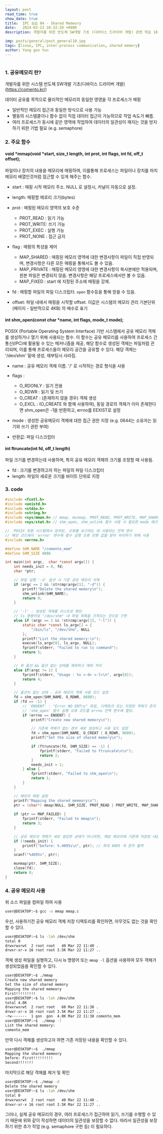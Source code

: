 ```yaml
---
layout: post
read_time: true
show_date: true
title:  IPC 실습 04 - Shared Memeory
date:   2024-03-22 10:32:20 +0900
description: 개발자를 위한 반도체 SW개발 기초 (디바이스 드라이버 개발) 관련 학습 18

img: posts/general/post_general10.jpg
tags: [linux, IPC, inter-process communication, shared memory]
author: Yong gon Yun
---
```


<style>
    summary::-webkit-details-marker {
        display: none;
    }
    summary {
        list-style: none;
    }
</style>

<details><summary></summary>
에러방지  에러방지 에러방지  에러방지 에러방지  에러방지 에러방지  에러방지
에러방지  에러방지 에러방지  에러방지 에러방지  에러방지 에러방지  에러방지
에러방지  에러방지 에러방지  에러방지 에러방지  에러방지 에러방지  에러방지
에러방지  에러방지 에러방지  에러방지 에러방지  에러방지 에러방지  에러방지
에러방지  에러방지 에러방지  에러방지 에러방지  에러방지 에러방지  에러방지
에러방지  에러방지 에러방지  에러방지 에러방지  에러방지 에러방지  에러방지
에러방지  에러방지 에러방지  에러방지 에러방지  에러방지 에러방지  에러방지
에러방지  에러방지 에러방지  에러방지 에러방지  에러방지 에러방지  에러방지
에러방지  에러방지 에러방지  에러방지 에러방지  에러방지 에러방지  에러방지
에러방지  에러방지 에러방지  에러방지 에러방지  에러방지 에러방지  에러방지
에러방지  에러방지 에러방지  에러방지 에러방지  에러방지 에러방지  에러방지
에러방지  에러방지 에러방지  에러방지 에러방지  에러방지 에러방지  에러방지
</details>

### 1. 공유메모리 란?

개발자를 위한 시스템 반도체 SW개발 기초(디바이스 드라이버 개발) (https://comento.kr/)

데이터 공유를 목적으로 물리적인 메모리의 동일한 영영을 각 프로세스가 매핑
* 일반적인 메모리 접근과 동일한 방식으로 사용 가능
* 별동의 시스템콜이나 함수 없이 직접 데이터 접근이 가능하므로 작업 속도가 빠름.
* 여러 프로세스가 동시에 같은 영역에 작업하여 데이터의 일관성이 깨지는 것을 방지하기 위한 기법 필요 (e.g. semaphore)


### 2. 주요 함수

#### void *mmap(void *start, size_t length, int prot, int flags, int fd, off_t offset);

파일이나 장치의 내용을 메모리에 매핑하여, 이를통해 프로세스는 파일이나 장치를 마치 메모리 배열인것저럼 접근할 수 있게 해주는 함수. 

* start : 매핑 시작 메모리 주소. NULL 로 설정시, 커널이 자동으로 설정. 
* length: 매핑할 메로리 크기(bytes)
* prot  : 매핑된 메모리 영역의 보호 수준
    - PROT_READ : 읽기 가능
    - PROT_WRITE: 쓰기 가능
    - PROT_EXEC : 실행 가능
    - PROT_NONE : 접근 금지

* flag  : 매핑의 특성을 제어
    - MAP_SHARED    : 매핑된 메모리 영역에 대한 변경사항이 파일이 직접 반영되며, 변경사항은 다른 모든 매핑을 통해서도 볼 수 있음.
    - MAP_PRIVATE   : 매핑된 메모리 영영에 대한 변경사항이 복사본에만 적용되며, 원본 파일은 변경되지 않음. 변경사항은 해당 프로세스에서만 볼 수 있음. 
    - MAP_FIXED     : start 에 지정된 주소에 매핑을 강제.

* fd    : 매핑할 파일의 파일 디스크립터. `open` 함수등을 통해 얻을 수 있음.
* offset: 파일 내에서 매핑을 시작할 offset. 이값은 시스템의 메모리 관리 기본단위 (페이지 - 일반적으로 4KB) 의 배수로 표기

#### int shm_open(const char *name, int flags, mode_t mode);

POSIX (Portable Operating System Interface) 기반 시스템에서 공유 메모리 객체를 생성하거나 열기 위해 사용되는 함수. 이 함수는 공유 메모리를 사용하여 프로세스 간 통신(IPC)에 활용될 수 있는 메커니즘을 제공, 해당 함수로 생성된 객체는 파일처럼 관리되며, 이를 통해 프로세스들이 메모리 공간을 공유할 수 있다. 해당 객체는 '/dev/shm' 밑에 생성, 재부팅시 사라짐.

* name  : 공유 메모리 객체 이름. '/' 로 시작하는 경로 형식을 사용
* flags : 
    - O_RDONLY  : 읽기 전용
    - O_RDWR    : 읽기 및 쓰기
    - O_CREAT   : (존재하지 않을 경우) 객체 생성
    - O_EXCL    : (O_CREATE 와 함께 사용하여), 동일 경로의 객체가 이미 존재한다면 shm_open은 -1을 반환하고, errno를 EEXIST로 설정

* mode  : 생성한 공유메모리 객체에 대한 접근 권한 지정 (e.g.  0644는 소유자는 읽기와 쓰기 권한 부여)

* 반환값: 파일 디스크립터 

#### int ftruncate(int fd, off_t length)

파일 크기를 변경하는데 사용하며, 특히 공유 메모리 객체의 크기를 조정할 때 사용됨. 

* fd    : 크기를 변경하고자 하는 파일의 파일 디스크립터
* length: 파일의 새로운 크기를 바이트 단위로 지정

### 3. code

```c
#include <fcntl.h>
#include <unistd.h>
#include <stdio.h>
#include <string.h>
#include <sys/mman.h> // mmap, munmap, PROT_READ, PROT_WRITE, MAP_SHARED, MAP_FAILED 등을 정의
#include <sys/stat.h> // shm_open, shm_unlink 함수 사용 시 필요한 mode 매크로(S_IRUSR, S_IWUSR 등)를 정의

//  POSIX 호환 시스템에서 정의된, 오류를 보고하는 데 사용되는 전역 변수 
// 해당 코드에서 'errno' 변수에 함수 실행 오류 반환 값을 받아 처리하기 위해 사용
#include <errno.h> 

#define SHM_NAME "/comento_mem"
#define SHM_SIZE 4096

int main(int argc,  char *const argv[]) {
    int needs_init = 0, fd;
    char *ptr;

    // 파일 실행 '-d' 옵션 시 기존 공유 메모리 삭제
    if (argc == 2 && !strcmp(argv[1], "-d")) {
        printf("Delete the shared memory\n");
        shm_unlink(SHM_NAME);
        return 0;
    } 

    // '-l' : 생성된 객체를 리스트로 확인 
    // ls 명령어로 "/dev/shm" 내 파일 목록을 가져오는 것으로 구현
    else if (argc == 2 && !strcmp(argv[1], "-l")) {
        static char *const ls_argv[] = {
            "/bin/ls", "/dev/shm", NULL
        };
        printf("List the shared memory:\n");
        execve(ls_argv[0], ls_argv, NULL);
        fprintf(stderr, "Failed to run ls command");
        return 5;
    } 

    // 위 옵션 && 옵션 없는 상태를 제외하고 예외 처리
    else if(argc != 1) {
        fprintf(stderr, "Usage : %s <-d> <-l>\n", argv[0]);
        return 4;
    }

    // 옵션이 없는 상태 - 공유 메모리 객체 사용 모드 설정
    fd = shm_open(SHM_NAME, O_RDWR, 0600);
    if (fd == -1) {
        // 'ENOENT' : "Error NO ENTry" 파일, 디렉토리 또는 지정된 객체가 존지 하지 않을 때 반환되는 오류코드
        // 'shm_open' 함수 실행 오류 코드를 errno 전역 변수에 할당.
        if (errno == ENOENT) {
            printf("Create new shared memory\n");

            // 기존에 객체가 없는 경우 새로 생성하고 사용 모드 설정
            fd = shm_open(SHM_NAME, O_CREAT | O_RDWR, 0600);
            printf("Set the size of shared memory\n");

            if (ftruncate(fd, SHM_SIZE) == -1) {
                fprintf(stderr, "Failed to ftruncate\n\n");
                return 2;
            }
            needs_init = 1;
        } else {
            fprintf(stderr, "Failed to shm_open\n");
            return 1;
        }
    }

    // 메모리 매핑 설정
    printf("Mapping the shared memeory\n");
    ptr = (char*) mmap(NULL, SHM_SIZE, PROT_READ | PROT_WRITE, MAP_SHARED, fd, 0);
    
    if (ptr == MAP_FAILED) {
        fprintf(stderr, "Failed to mmap\n");
        return 3;
    }

    // 공유 메모리 객체가 새로 생성한 상태가 아니라면, 해당 메모리에 기존에 저장된 내용을 출력
    if (!needs_init) {
        printf("before: %.4095s\n", ptr); // 최대 4095 개 문자 출력
    }
    scanf("%4095s", ptr);

    munmap(ptr, SHM_SIZE);
    close(fd);
    return 0;
}
```

### 4. 공유 메모리 사용

위 소스 파일을 컴파일 하여 사용

```bash
user@DESKTOP:~$ gcc -o mmap mmap.c
```

우선, 사용하기전 공유 메모리 객체 저장 디렉토리를 확인하면, 아무것도 없는 것을 확인할 수 있다. 

```bash
user@DESKTOP:~$ ls -lah /dev/shm
total 0
drwxrwxrwt  2 root root   40 Mar 22 11:40 .
drwxr-xr-x 16 root root 3.5K Mar 22 11:27 ..
```

객체 생성 파일을 실행하고, 다시 ls 명령어 또는 `mmap -l` 옵션을 사용하여 모두 객체가 생성되었음을 확인할 수 있다. 

```bash
user@DESKTOP:~$ ./mmap
Create new shared memory
Set the size of shared memory
Mapping the shared memeory
First!!!!!!!!!
user@DESKTOP:~$ ls -lah /dev/shm
total 4.0K
drwxrwxrwt  2 root root   60 Mar 22 11:38 .
drwxr-xr-x 16 root root 3.5K Mar 22 11:27 ..
-rw-------  1 gon  gon  4.0K Mar 22 11:38 comento_mem
user@DESKTOP:~$  ./mmap -l
List the shared memory:
comento_mem
```

만약 다시 객체를 생성하고자 하면 기존 저장된 내용을 확인할 수 있다. 

```bash
user@DESKTOP:~$  ./mmap
Mapping the shared memeory
before: First!!!!!!!!!
Second!!!!!!!
```

마지막으로 해당 객체를 제거 및 확인

```bash
user@DESKTOP:~$ ./mmap -d
Delete the shared memory
user@DESKTOP:~$ ls -lah /dev/shm
total 0
drwxrwxrwt  2 root root   40 Mar 22 11:40 .
drwxr-xr-x 16 root root 3.5K Mar 22 11:27 ..
```

그러나, 실제 공유 메모리의 경우, 여러 프로세스가 접근하여 읽기, 쓰기를 수행할 수 있기 때문에 위와 같이 작성하면 데이터의 일관성을 보장할 수 없다. 따라서 일관성을 보장하기 위한 추가 작업 (e.g. semaphore 구현 등) 이 필요하다. 